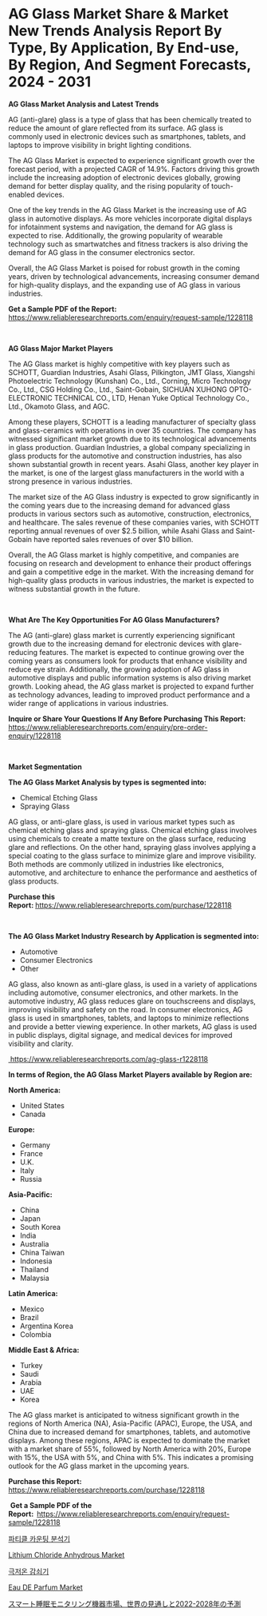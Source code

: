 <p><h1>AG Glass Market Share & Market New Trends Analysis Report By Type, By Application, By End-use, By Region, And Segment Forecasts, 2024 - 2031</h1></p><p><strong>AG Glass Market Analysis and Latest Trends</strong></p>
<p><p>AG (anti-glare) glass is a type of glass that has been chemically treated to reduce the amount of glare reflected from its surface. AG glass is commonly used in electronic devices such as smartphones, tablets, and laptops to improve visibility in bright lighting conditions.</p><p>The AG Glass Market is expected to experience significant growth over the forecast period, with a projected CAGR of 14.9%. Factors driving this growth include the increasing adoption of electronic devices globally, growing demand for better display quality, and the rising popularity of touch-enabled devices.</p><p>One of the key trends in the AG Glass Market is the increasing use of AG glass in automotive displays. As more vehicles incorporate digital displays for infotainment systems and navigation, the demand for AG glass is expected to rise. Additionally, the growing popularity of wearable technology such as smartwatches and fitness trackers is also driving the demand for AG glass in the consumer electronics sector.</p><p>Overall, the AG Glass Market is poised for robust growth in the coming years, driven by technological advancements, increasing consumer demand for high-quality displays, and the expanding use of AG glass in various industries.</p></p>
<p><strong>Get a Sample PDF of the Report:&nbsp;</strong> <a href="https://www.reliableresearchreports.com/enquiry/request-sample/1228118">https://www.reliableresearchreports.com/enquiry/request-sample/1228118</a></p>
<p>&nbsp;</p>
<p><strong>AG Glass Major Market Players</strong></p>
<p><p>The AG Glass market is highly competitive with key players such as SCHOTT, Guardian Industries, Asahi Glass, Pilkington, JMT Glass, Xiangshi Photoelectric Technology (Kunshan) Co., Ltd., Corning, Micro Technology Co., Ltd., CSG Holding Co., Ltd., Saint-Gobain, SICHUAN XUHONG OPTO-ELECTRONIC TECHNICAL CO., LTD, Henan Yuke Optical Technology Co., Ltd., Okamoto Glass, and AGC. </p><p>Among these players, SCHOTT is a leading manufacturer of specialty glass and glass-ceramics with operations in over 35 countries. The company has witnessed significant market growth due to its technological advancements in glass production. Guardian Industries, a global company specializing in glass products for the automotive and construction industries, has also shown substantial growth in recent years. Asahi Glass, another key player in the market, is one of the largest glass manufacturers in the world with a strong presence in various industries.</p><p>The market size of the AG Glass industry is expected to grow significantly in the coming years due to the increasing demand for advanced glass products in various sectors such as automotive, construction, electronics, and healthcare. The sales revenue of these companies varies, with SCHOTT reporting annual revenues of over $2.5 billion, while Asahi Glass and Saint-Gobain have reported sales revenues of over $10 billion.</p><p>Overall, the AG Glass market is highly competitive, and companies are focusing on research and development to enhance their product offerings and gain a competitive edge in the market. With the increasing demand for high-quality glass products in various industries, the market is expected to witness substantial growth in the future.</p></p>
<p>&nbsp;</p>
<p><strong>What Are The Key Opportunities For AG Glass Manufacturers?</strong></p>
<p><p>The AG (anti-glare) glass market is currently experiencing significant growth due to the increasing demand for electronic devices with glare-reducing features. The market is expected to continue growing over the coming years as consumers look for products that enhance visibility and reduce eye strain. Additionally, the growing adoption of AG glass in automotive displays and public information systems is also driving market growth. Looking ahead, the AG glass market is projected to expand further as technology advances, leading to improved product performance and a wider range of applications in various industries.</p></p>
<p><strong>Inquire or Share Your Questions If Any Before Purchasing This Report:</strong> <a href="https://www.reliableresearchreports.com/enquiry/pre-order-enquiry/1228118">https://www.reliableresearchreports.com/enquiry/pre-order-enquiry/1228118</a></p>
<p>&nbsp;</p>
<p><strong>Market Segmentation</strong></p>
<p><strong>The AG Glass Market Analysis by types is segmented into:</strong></p>
<p><ul><li>Chemical Etching Glass</li><li>Spraying Glass</li></ul></p>
<p><p>AG glass, or anti-glare glass, is used in various market types such as chemical etching glass and spraying glass. Chemical etching glass involves using chemicals to create a matte texture on the glass surface, reducing glare and reflections. On the other hand, spraying glass involves applying a special coating to the glass surface to minimize glare and improve visibility. Both methods are commonly utilized in industries like electronics, automotive, and architecture to enhance the performance and aesthetics of glass products.</p></p>
<p><strong>Purchase this Report:&nbsp;</strong><a href="https://www.reliableresearchreports.com/purchase/1228118">https://www.reliableresearchreports.com/purchase/1228118</a></p>
<p>&nbsp;</p>
<p><strong>The AG Glass Market Industry Research by Application is segmented into:</strong></p>
<p><ul><li>Automotive</li><li>Consumer Electronics</li><li>Other</li></ul></p>
<p><p>AG glass, also known as anti-glare glass, is used in a variety of applications including automotive, consumer electronics, and other markets. In the automotive industry, AG glass reduces glare on touchscreens and displays, improving visibility and safety on the road. In consumer electronics, AG glass is used in smartphones, tablets, and laptops to minimize reflections and provide a better viewing experience. In other markets, AG glass is used in public displays, digital signage, and medical devices for improved visibility and clarity.</p></p>
<p><a href="https://www.reliableresearchreports.com/ag-glass-r1228118">&nbsp;https://www.reliableresearchreports.com/ag-glass-r1228118</a></p>
<p><strong>In terms of Region, the AG Glass Market Players available by Region are:</strong></p>
<p>
    <p> <strong> North America: </strong>
        <ul>
            <li>United States</li>
            <li>Canada</li>
        </ul>
        </p> 
    <p> <strong> Europe: </strong>
        <ul>
            <li>Germany</li>
            <li>France</li>
            <li>U.K.</li>
            <li>Italy</li>
            <li>Russia</li>
        </ul>
        </p> 
    <p> <strong> Asia-Pacific: </strong>
        <ul>
            <li>China</li>
            <li>Japan</li>
            <li>South Korea</li>
            <li>India</li>
            <li>Australia</li>
            <li>China Taiwan</li>
            <li>Indonesia</li>
            <li>Thailand</li>
            <li>Malaysia</li>
        </ul>
        </p> 
    <p> <strong> Latin America: </strong>
        <ul>
            <li>Mexico</li>
            <li>Brazil</li>
            <li>Argentina Korea</li>
            <li>Colombia</li>
        </ul>
        </p> 
    <p> <strong> Middle East & Africa: </strong>
        <ul>
            <li>Turkey</li>
            <li>Saudi</li>
            <li>Arabia</li>
            <li>UAE</li>
            <li>Korea</li>
        </ul>
    </p>
    </p>
<p><p>The AG glass market is anticipated to witness significant growth in the regions of North America (NA), Asia-Pacific (APAC), Europe, the USA, and China due to increased demand for smartphones, tablets, and automotive displays. Among these regions, APAC is expected to dominate the market with a market share of 55%, followed by North America with 20%, Europe with 15%, the USA with 5%, and China with 5%. This indicates a promising outlook for the AG glass market in the upcoming years.</p></p>
<p><strong>Purchase this Report: </strong><a href="https://www.reliableresearchreports.com/purchase/1228118">https://www.reliableresearchreports.com/purchase/1228118</a></p>
<p>&nbsp;<strong>Get a Sample PDF of the Report:&nbsp;&nbsp;</strong><a href="https://www.reliableresearchreports.com/enquiry/request-sample/1228118">https://www.reliableresearchreports.com/enquiry/request-sample/1228118</a></p>
<p><strong></strong></p>
<p><p><a href="https://github.com/JackieFauhey9089475/Market-Research-Report-List-2/blob/main/4584462119922.md">파티클 카운팅 분석기</a></p><p><a href="https://github.com/LeilaniWyman2021/Market-Research-Report-List-1/blob/main/lithium-chloride-anhydrous-market.md">Lithium Chloride Anhydrous Market</a></p><p><a href="https://github.com/Howaoole34545/Market-Research-Report-List-2/blob/main/6467827119921.md">극저온 감쇠기</a></p><p><a href="https://github.com/phuonganhit041011/Market-Research-Report-List-1/blob/main/eau-de-parfum-market.md">Eau DE Parfum Market</a></p><p><a href="https://github.com/MacyOrn/Market-Research-Report-List-1/blob/main/6533147131316.md">スマート睡眠モニタリング機器市場、世界の見通しと2022-2028年の予測</a></p></p>